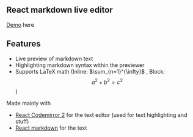 ## React markdown live editor

[Demo](https://tohhongxiang123.github.io/markdown-live-editor) here

## Features
- Live preview of markdown text
- Highlighting markdown syntax within the previewer
- Supports LaTeX math (Inline: $\sum_{n=1}^{\infty}$ , Block: $$a^2 + b^2 = c^2$$)

Made mainly with 
- [React Codemirror 2](https://www.npmjs.com/package/react-codemirror2) for the text editor (used for text highlighting and stuff)
- [React markdown](https://www.npmjs.com/package/react-markdown) for the text
